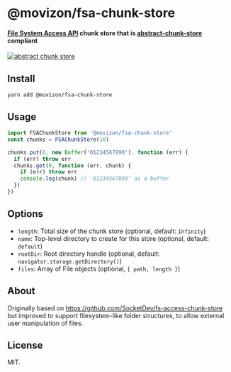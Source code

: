 # @movizon/fsa-chunk-store

#### [File System Access API](https://web.dev/file-system-access/) chunk store that is [abstract-chunk-store](https://github.com/mafintosh/abstract-chunk-store) compliant

[![abstract chunk store](https://cdn.rawgit.com/mafintosh/abstract-chunk-store/master/badge.svg)](https://github.com/mafintosh/abstract-chunk-store)

## Install

```
yarn add @movizon/fsa-chunk-store
```

## Usage
```js
import FSAChunkStore from '@movizon/fsa-chunk-store'
const chunks = FSAChunkStore(10)

chunks.put(0, new Buffer('01234567890'), function (err) {
  if (err) throw err
  chunks.get(0, function (err, chunk) {
    if (err) throw err
    console.log(chunk) // '01234567890' as a buffer
  })
})
```

## Options

- `length`: Total size of the chunk store (optional, default: `Infinity`)
- `name`: Top-level directory to create for this store (optional, default: `default`)
- `rootDir`: Root directory handle (optional, default: `navigator.storage.getDirectory()`)
- `files`: Array of File objects (optional, `{ path, length }`)

## About

Originally based on https://github.com/SocketDev/fs-access-chunk-store but improved to support filesystem-like folder structures, to allow external user manipulation of files.

## License

MIT.

